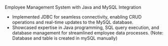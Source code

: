 Employee Management System with Java and MySQL Integration
- Implemented JDBC for seamless connectivity, enabling CRUD operations and real-time updates to the MySQL database.
- Showcased expertise in Java programming, SQL query execution, and database management for streamlined employee data processes.
  (Note: Database and table is created in mySQL manually)
